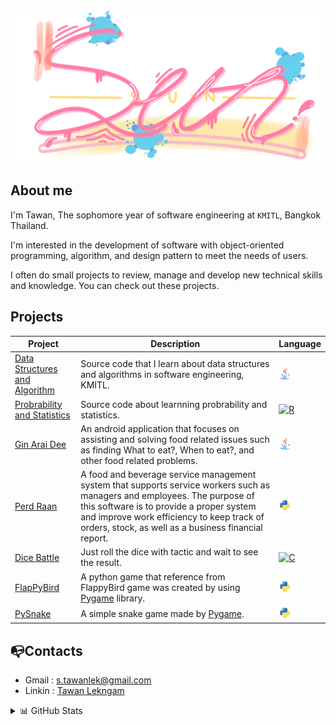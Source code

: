![github-banner](https://github.com/TawanLekngam/TawanLekngam/blob/main/Assets/Tawan_NameArt.png?raw=true)

## About me

I'm Tawan, The sophomore year of software engineering at ``KMITL``, Bangkok Thailand.

I'm interested in the development of software with object-oriented programming, algorithm, and design pattern to meet the needs of users.

I often do small projects to review, manage and develop new technical skills and knowledge. You can check out these projects.

## Projects
|Project|Description|Language|
|---|---|---|
|[Data Structures and Algorithm](https://github.com/TawanLekngam/SE_DSA)|Source code that I learn about data structures and algorithms in software engineering, KMITL.|[<img src="https://raw.githubusercontent.com/devicons/devicon/master/icons/java/java-original.svg" alt="java" width="20" height="20" title="Java"/>](https://dev.java/)|
|[Probrability and Statistics](https://github.com/TawanLekngam/SE_ProbStats)|Source code about learnning probrability and statistics.|[<img src="https://img.icons8.com/external-becris-flat-becris/20/000000/external-r-data-science-becris-flat-becris.png" title="R"/>](https://www.r-project.org/)|
|[Gin Arai Dee](https://github.com/deeckn/GIN-ARAI-DEE)|An android application that focuses on assisting and solving food related issues such as finding What to eat?, When to eat?, and other food related problems.|[<img src="https://raw.githubusercontent.com/devicons/devicon/master/icons/java/java-original.svg" alt="java" width="20" height="20" title="Java"/>](https://dev.java/)|
|[Perd Raan](https://github.com/TawanLekngam/SEP_Project)|A food and beverage service management system that supports service workers such as managers and employees. The purpose of this software is to provide a proper system and improve work efficiency to keep track of orders, stock, as well as a business financial report.|[<img src="https://raw.githubusercontent.com/devicons/devicon/master/icons/python/python-original.svg" alt="python" width="20" height="20" title="Python"/>](https://www.python.org/)|
|[Dice Battle](https://github.com/TawanLekngam/SE_C_Project)|Just roll the dice with tactic and wait to see the result.|[<img src="https://img.icons8.com/color/20/000000/c-programming.png" title="C"/>](https://www.programiz.com/c-programming)|
|[FlapPyBird](https://github.com/TawanLekngam/FlappyBird)|A python game that reference from FlappyBird game was created by using [Pygame](https://www.pygame.org/news) library.|[<img src="https://raw.githubusercontent.com/devicons/devicon/master/icons/python/python-original.svg" alt="python" width="20" height="20" title="Python" />](https://www.python.org/)|
|[PySnake](https://github.com/TawanLekngam/PySnake)|A simple snake game made by [Pygame](https://www.pygame.org/news).|[<img src="https://raw.githubusercontent.com/devicons/devicon/master/icons/python/python-original.svg" alt="python" width="20" height="20" title="Python"/>](https://www.python.org/)|

<!--
## 🛠️ Languages and Tools:

<p align="left"> 
    <img src="https://img.icons8.com/color/50/000000/c-programming.png" title="C"/>
    <img src="https://img.icons8.com/color/50/000000/c-plus-plus-logo.png" title="C++"/>
    <img src="https://img.icons8.com/color/50/000000/c-sharp-logo.png" title="C#"/>
    <img src="https://img.icons8.com/color/50/000000/python.png" title="Python"/>
    <img src="https://img.icons8.com/color/50/000000/java-coffee-cup-logo.png" title="Java"/>
    <img src="https://img.icons8.com/color/50/000000/figma--v1.png" title="Figma"/>
    <img src="https://img.icons8.com/color/50/000000/arduino.png" title="Arduino"/>
    <img src="https://img.icons8.com/color/50/000000/raspberry-pi.png" title="Raspberry Pi"/>
    <img src="https://img.icons8.com/color/50/000000/android-studio--v2.png" title="Android Studio"/>
    <img src="https://img.icons8.com/color/50/000000/mysql-logo.png" title="MySQL"/>
</p>
-->
## 📭Contacts
+ Gmail : s.tawanlek@gmail.com
+ Linkin : [Tawan Lekngam](https://www.linkedin.com/in/tawan-lekngam-5341ab233/)

<details>
  <summary>📊 GitHub Stats</summary>

  <img align="left" alt="S.GitHub Stats" src="https://github-readme-stats.vercel.app/api?username=tawanlekngam&show_icons=true&theme=dark&hide_border=true" />

</details>
